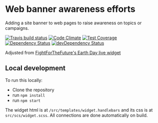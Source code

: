 # Web banner awareness efforts

Adding a site banner to web pages to raise awareness on topics or campaigns.

[![Travis build status](http://img.shields.io/travis/AequalitasProject/WorkersDay2020.svg?style=flat)](https://travis-ci.org/AequalitasProject/WorkersDay2020)
[![Code Climate](https://codeclimate.com/github/AequalitasProject/WorkersDay2020/badges/gpa.svg)](https://codeclimate.com/github/AequalitasProject/WorkersDay2020)
[![Test Coverage](https://codeclimate.com/github/AequalitasProject/WorkersDay2020/badges/coverage.svg)](https://codeclimate.com/github/AequalitasProject/WorkersDay2020)
[![Dependency Status](https://david-dm.org/AequalitasProject/WorkersDay2020.svg)](https://david-dm.org/AequalitasProject/WorkersDay2020)
[![devDependency Status](https://david-dm.org/AequalitasProject/WorkersDay2020/dev-status.svg)](https://david-dm.org/AequalitasProject/WorkersDay2020#info=devDependencies)

Adjusted from [FightForTheFuture's Earth Day live widget](https://github.com/fightforthefuture/earth-day-live-widget)

## Local development

To run this locally:

- Clone the repository
- run `npm install`
- run `npm start`

The widget html is at `/src/templates/widget.handlebars` and its css is at `src/scs/widget.scss`. All connections are done automatically on build.
